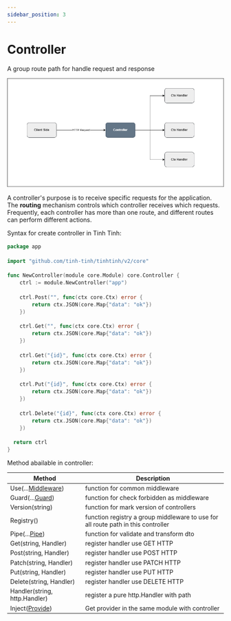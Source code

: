 ```yaml
---
sidebar_position: 3
---
```


# Controller

A group route path for handle request and response

![controller](./img/controller.png)

A controller's purpose is to receive specific requests for the application. The **routing** mechanism controls which controller receives which requests. Frequently, each controller has more than one route, and different routes can perform different actions.

Syntax for create controller in Tinh Tinh:

```go
package app

import "github.com/tinh-tinh/tinhtinh/v2/core"

func NewController(module core.Module) core.Controller {
	ctrl := module.NewController("app")

	ctrl.Post("", func(ctx core.Ctx) error {
		return ctx.JSON(core.Map{"data": "ok"})
	})

	ctrl.Get("", func(ctx core.Ctx) error {
		return ctx.JSON(core.Map{"data": "ok"})
	})

	ctrl.Get("{id}", func(ctx core.Ctx) error {
		return ctx.JSON(core.Map{"data": "ok"})
	})

	ctrl.Put("{id}", func(ctx core.Ctx) error {
		return ctx.JSON(core.Map{"data": "ok"})
	})

	ctrl.Delete("{id}", func(ctx core.Ctx) error {
		return ctx.JSON(core.Map{"data": "ok"})
	})
  
  return ctrl
}
```

Method abailable in controller:

| **Method** | **Description** |
|-|-|
| Use(...[Middleware](./middleware.md)) | function for common middleware |
| Guard(...[Guard](./guard.md)) | function for check forbidden as middleware |
| Version(string) | function for mark version of controllers |
| Registry() | function registry a group middleware to use for all route path in this controller |
| Pipe(...[Pipe](./pipe.md)) | function for validate and transform dto |
| Get(string, Handler) | register handler use GET HTTP |
| Post(string, Handler) | register handler use POST HTTP |
| Patch(string, Handler) | register handler use PATCH HTTP |
| Put(string, Handler) | register handler use PUT HTTP |
| Delete(string, Handler) | register handler use DELETE HTTP |
| Handler(string, http.Handler) | register a pure http.Handler with path |
| Inject([Provide](./provider.md)) | Get provider in the same module with controller |
